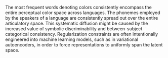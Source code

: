 The most frequent words denoting colors consistently encompass the entire perceptual color space across languages. The phonemes employed by the speakers of a language are consistently spread out over the entire articulatory space. This systematic diffusion might be caused by the increased value of symbolic discriminability and between-subject categorical consistency. Regularization constraints are often intentionally engineered into machine learning models, such as in variational autoencoders, in order to force representations to uniformly span the latent space. 